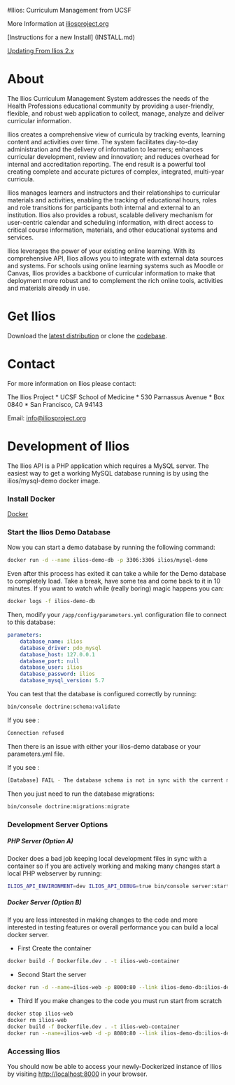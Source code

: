 #Ilios: Curriculum Management from UCSF

More Information at [iliosproject.org](http://iliosproject.org)

[Instructions for a new Install] (INSTALL.md)

[Updating From Ilios 2.x](UPGRADE.md)

# About

The Ilios Curriculum Management System addresses the needs of the Health Professions educational community by providing a user-friendly, flexible, and robust web application to collect, manage, analyze and deliver curricular information.

Ilios creates a comprehensive view of curricula by tracking events, learning content and activities over time. The system facilitates day-to-day administration and the delivery of information to learners; enhances curricular development, review and innovation; and reduces overhead for internal and accreditation reporting. The end result is a powerful tool creating complete and accurate pictures of complex, integrated, multi-year curricula.

Ilios manages learners and instructors and their relationships to curricular materials and activities, enabling the tracking of educational hours, roles and role transitions for participants both internal and external to an institution. Ilios also provides a robust, scalable delivery mechanism for user-centric calendar and scheduling information, with direct access to critical course information, materials, and other educational systems and services.

Ilios leverages the power of your existing online learning. With its comprehensive API, Ilios allows you to integrate with external data sources and systems. For schools using online learning systems such as Moodle or Canvas, Ilios provides a backbone of curricular information to make that deployment more robust and to complement the rich online tools, activities and materials already in use.


# Get Ilios

Download the [latest distribution](https://github.com/ilios/ilios/releases) or clone the [codebase](https://github.com/ilios/ilios).

# Contact

For more information on Ilios please contact:

The Ilios Project *
UCSF School of Medicine *
530 Parnassus Avenue *
Box 0840 *
San Francisco, CA 94143  

Email: info@iliosproject.org

# Development of Ilios

The Ilios API is a PHP application which requires a MySQL server. 
The easiest way to get a working MySQL database running is by using the 
ilios/mysql-demo docker image.

### Install Docker
[Docker](https://www.docker.com/)

### Start the Ilios Demo Database
Now you can start a demo database by running the following command:

```bash
docker run -d --name ilios-demo-db -p 3306:3306 ilios/mysql-demo
```

Even after this process has exited it can take a while for the Demo database to completely load.  Take a break,
have some tea and come back to it in 10 minutes.  If you want to watch while (really boring) magic happens you can:

```bash
docker logs -f ilios-demo-db
```

Then, modify your `/app/config/parameters.yml` configuration file to connect to this database:

```yaml
parameters:
    database_name: ilios
    database_driver: pdo_mysql
    database_host: 127.0.0.1
    database_port: null
    database_user: ilios
    database_password: ilios
    database_mysql_version: 5.7
```

You can test that the database is configured correctly by running:

```bash
bin/console doctrine:schema:validate
```

If you see :

```bash
Connection refused
```

Then there is an issue with either your ilios-demo database or your parameters.yml file.

If you see :

```bash
[Database] FAIL - The database schema is not in sync with the current mapping file.
```

Then you just need to run the database migrations:
```bash
bin/console doctrine:migrations:migrate
```

### Development Server Options

##### PHP Server (Option A)
Docker does a bad job keeping local development files in sync with a container so if you are actively working and 
making many changes start a local PHP webserver  by running:

```bash
ILIOS_API_ENVIRONMENT=dev ILIOS_API_DEBUG=true bin/console server:start --router=web/app.php
```

##### Docker Server (Option B)
If you are less interested in making changes to the code and more interested in testing features
or overall performance you can build a local docker server.

- First Create the container

```bash
docker build -f Dockerfile.dev . -t ilios-web-container
```

- Second Start the server
```bash
docker run -d --name=ilios-web -p 8000:80 --link ilios-demo-db:ilios-demo-db ilios-web-container
```

- Third If you make changes to the code you must run start from scratch

```bash
docker stop ilios-web
docker rm ilios-web
docker build -f Dockerfile.dev . -t ilios-web-container
docker run --name=ilios-web -d -p 8080:80 --link ilios-demo-db:ilios-demo-db ilios-web-container
```

### Accessing Ilios

You should now be able to access your newly-Dockerized instance of Ilios 
by visiting [http://localhost:8000](http://localhost:8000) in your browser.
